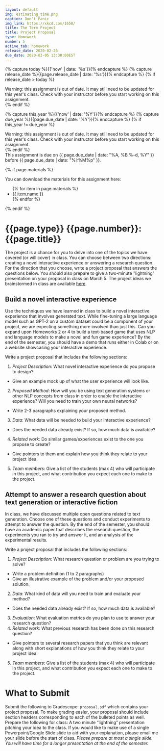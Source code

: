 ```yaml
---
layout: default
img: estimating_time.png
caption: Don't Panic
img_link: https://xkcd.com/1658/   
title: The Term Project
title: Project Proposal
type: Homework
number: 5
active_tab: homework
release_date: 2020-02-26
due_date: 2020-03-05 13:30:00EST
---
```


<!-- Check whether the assignment is ready to release -->
{% capture today %}{{'now' | date: '%s'}}{% endcapture %}
{% capture release_date %}{{page.release_date | date: '%s'}}{% endcapture %}
{% if release_date > today %} 
<div class="alert alert-danger">
Warning: this assignment is out of date.  It may still need to be updated for this year's class.  Check with your instructor before you start working on this assignment.
</div>
{% endif %}
<!-- End of check whether the assignment is up to date -->


<!-- Check whether the assignment is up to date -->
{% capture this_year %}{{'now' | date: '%Y'}}{% endcapture %}
{% capture due_year %}{{page.due_date | date: '%Y'}}{% endcapture %}
{% if this_year != due_year %} 
<div class="alert alert-danger">
Warning: this assignment is out of date.  It may still need to be updated for this year's class.  Check with your instructor before you start working on this assignment.
</div>
{% endif %}
<!-- End of check whether the assignment is up to date -->


<div class="alert alert-info">
This assignment is due on {{ page.due_date | date: "%A, %B %-d, %Y" }} before {{ page.due_date | date: "%I:%M%p" }}. 
</div>

{% if page.materials %}
<div class="alert alert-info">
You can download the materials for this assignment here:
<ul>
{% for item in page.materials %}
<li><a href="{{item.url}}">{{ item.name }}</a></li>
{% endfor %}
</ul>
</div>
{% endif %}


{{page.type}} {{page.number}}: {{page.title}}
=============================================================


The project is a chance for you to delve into one of the topics we have covered (or will cover) in class. You can choose between two directions: creating a novel interactive experience or answering a research question. For the direction that you choose, write a project proposal that answers the questions below. You should also prepare to give a two-minute "lightning" presentation on your proposal in class on March 5. The project ideas we brainstormed in class are available [here](https://docs.google.com/document/d/1YXUCVWTTc2ks7dkHTjpyEy4mEUTGBo192olya-k_G2Y/edit?usp=sharing).

## Build a novel interactive experience
Use the techniques we have learned in class to build a novel interactive experience that involves generated text. While fine-tuning a large language model such as GPT-2 on a custom dataset could be a component of your project, we are expecting something more involved than just this. Can you expand upon Homeworks 2 or 4 to build a text-based game that uses NLP and language models to make a novel and fun game experience? By the end of the semester, you should have a demo that runs either in Colab or on a website showcasing your interactive experience.

Write a project proposal that includes the following sections:
1. *Project Description*: What novel interactive experience do you propose to design?
  - Give an example mock up of what the user experience will look like.
2. *Proposed Method*: How will you be using text generation systems or other NLP concepts from class in order to enable the interactive experience? Will you need to train your own neural networks?
  - Write 2-3 paragraphs explaining your proposed method.
3. *Data*: What data will be needed to build your interactive experience?
  - Does the needed data already exist?  If so, how much data is available?
4. *Related work*: Do similar games/experiences exist to the one you propose to create?
  - Give pointers to them and explain how you think they relate to your project idea.
5. *Team members*: Give a list of the students (max 4) who will participate in this project, and what contribution you expect each one to make to the project.


## Attempt to answer a research question about text generation or interactive fiction
In class, we have discussed multiple open questions related to text generation. Choose one of these questions and conduct experiments to attempt to answer the question. By the end of the semester, you should have an academic paper that describes the research question, the experiments you ran to try and answer it, and an analysis of the experimental results.

Write a project proposal that includes the following sections:
1. *Project Description*: What research question or problem are you trying to solve?
  - Write a problem definition (1 to 2 paragraphs)
  - Give an illustrative example of the problem and/or your proposed solution.
2. *Data*: What kind of data will you need to train and evaluate your method?
  - Does the needed data already exist?  If so, how much data is available?
3. *Evaluation*: What evaluation metrics do you plan to use to answer your research question?
4. *Related work*: What previous research has been done on this research question?
  - Give pointers to several research papers that you think are relevant along with short explanations of how you think they relate to your project idea.
5. *Team members*: Give a list of the students (max 4) who will participate in this project, and what contribution you expect each one to make to the project.

# What to Submit
Submit the following to Gradescope:
`proposal.pdf` which contains your project proposal. To make grading easier, your proposal should include section headers corresponding to each of the bulleted points as well.
Prepare the following for class:
A two minute “lightning” presentation pitching your idea to the class. If you would like to make use of a single Powerpoint/Google Slide slide to aid with your explanation, please email me your slide before the start of class. *Please prepare at most a single slide. You will have time for a longer presentation at the end of the semester.*

